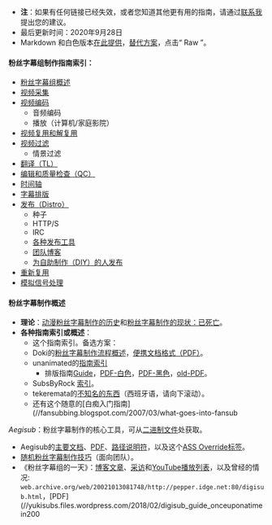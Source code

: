 * __注__：如果有任何链接已经失效，或者您知道其他更有用的指南，请通过[联系我](//yukisubs.wordpress.com/about)提出您的建议。
* 最后更新时间：2020年9月28日
* Markdown 和白色版本[在此提供](//gist.github.com/YukinoAi/acea024631a2585aa592b16b4bde959f)，[替代方案](//gist.github.com/zeriyu/e6c171f6224d6134d79996c11de02995)，点击“ Raw ”。


#### __粉丝字幕组制作指南索引__：

* [粉丝字幕组概述](#fansubbing-overview)
* [视频采集](#capping)
* [视频编码](#encoding)
    * 音频编码
    * 播放（计算机/家庭影院）
* [视频复用和解复用](#muxing-and-demuxing)
* [视频过滤](#filtering)
    * 情景过滤
* [翻译（TL）](#translating-tl--translate-check-tlc)
* [编辑和质量检查（QC）](#editing--quality-check-qc)
* [时间轴](#timing)
* [字幕排版](#typesetting)
* [发布（Distro）](#distribute-distro)
    * 种子
    * HTTP/S
    * IRC
    * [各种发布工具](#random-distro-tools)
    * [团队博客](#the-group-blog)
    * [为自助制作（DIY）的人发布](#distro-for-do-it-yourself-diy-people)
* [重新复用](#remux)
* [模拟信号处理](#in-service-of-chaos-analog)


#### __粉丝字幕制作概述__
* __理论__：[动漫粉丝字幕制作的历史](//en.wikipedia.org/wiki/Fansub)和[粉丝字幕制作的现状：已死亡](http://www.crymore.net/2015/05/15/the-state-of-fansubbing-its-dead)。
* __各种指南索引或概述__：
    * 这个指南索引。备选方案：
    * Doki的[粉丝字幕制作流程概述](//doki.co/support/the-fansubbing-process)，[便携文档格式（PDF）](//yukisubs.files.wordpress.com/2016/10/the_fansubbing_process_doki_fansubs.pdf)。
    * unanimated的[指南索引](//unanimated.github.io/guides.htm)
        * 排版指南[Guide](//unanimated.github.io/ts/index.htm)，[PDF-白色](//yukisubs.files.wordpress.com/2020/04/typesetting_in_aegisub_by_unanimated_2018_white.pdf)，[PDF-黑色](//yukisubs.files.wordpress.com/2020/04/typesetting_in_aegisub_by_unanimated_2018_black.pdf)，[old-PDF](//yukisubs.files.wordpress.com/2016/10/unanimated_fansub_guides.pdf)。
    * SubsByRock [索引](//subsbyrock.wordpress.com/links)。
    * tekeremata的[不知名的东西](http://tekeremata.org/category/articulos/taller-de-fansub/)（西班牙语，请向下滚动）。
    * 还有这个随意的[白痴入门指南](//fansubbing.blogspot.com/2007/03/what-goes-into-fansub

*Aegisub*：粉丝字幕制作的核心工具，可从[二进制文件](http://plorkyeran.com/aegisub)处获取。
* Aegisub的[主要文档](http://docs.aegisub.org/manual/Overview)、[PDF](//yukisubs.files.wordpress.com/2017/05/aegisub-3-2-manual.pdf)、[路径说明符](http://docs.aegisub.org/3.2/Aegisub_path_specifiers/)，以及这个[ASS Override标签](http://docs.aegisub.org/manual/ASS_Tags)。
* [随机粉丝字幕制作技巧](http://mod16.org/hurfdurf/?p=128)（面向团队）。
* 《粉丝字幕组的一天》：[博客文章](http://mod16.org/hurfdurf/?p=144)、[采访](//uniquec.shinsen-radio.org)和[YouTube播放列表](//www.youtube.com/playlist?list=PLtwIkfU56fRSZgaPHFt79ei1_Kf4cDaFY)，以及曾经的情况: `web.archive.org/web/20021013081748/http://pepper.idge.net:80/digisub.html`，[PDF](//yukisubs.files.wordpress.com/2018/02/digisub_guide_onceuponatimein200
